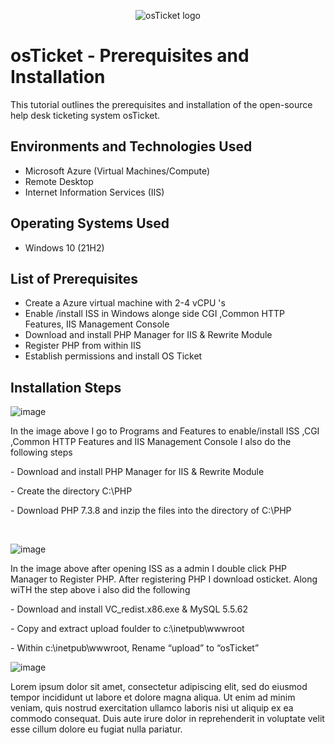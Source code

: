 <p align="center">
<img src="https://i.imgur.com/Clzj7Xs.png" alt="osTicket logo"/>
</p>

<h1>osTicket - Prerequisites and Installation</h1>
This tutorial outlines the prerequisites and installation of the open-source help desk ticketing system osTicket.<br />



<h2>Environments and Technologies Used</h2>

- Microsoft Azure (Virtual Machines/Compute)
- Remote Desktop
- Internet Information Services (IIS)

<h2>Operating Systems Used </h2>

- Windows 10</b> (21H2)

<h2>List of Prerequisites</h2>

- Create a Azure virtual machine with 2-4 vCPU 's
- Enable /install ISS in Windows alonge side CGI ,Common HTTP Features,  IIS Management Console
- Download and install  PHP Manager for IIS & Rewrite Module 
- Register PHP from within IIS
- Establish permissions and install OS Ticket

<h2>Installation Steps</h2>

![image](https://github.com/MrJJohnson20/osticket-prereqs/assets/127172324/91efdd9d-4cac-4088-a23d-916dcc117f31)

</p>
<p>
In the image above I go to Programs and Features to enable/install ISS ,CGI ,Common HTTP Features and IIS Management Console
  I also do the following steps 
</p>
</p> - Download and install PHP Manager for IIS & Rewrite Module 
</p> - Create the directory C:\PHP
</p> - Download PHP 7.3.8 and inzip the files into the directory of C:\PHP
</p> 
</p> 


<br />

![image](https://github.com/MrJJohnson20/osticket-prereqs/assets/127172324/51b4524f-2671-4751-98eb-51ec21ff1e94)

</p>
<p>
 In the image above after opening ISS as a admin I double click PHP Manager to Register PHP. After registering PHP 
  I  download osticket. Along wiTH the step above i also did the following
</p>   - Download and install VC_redist.x86.exe &  MySQL 5.5.62
</p>   - Copy and extract  upload foulder to c:\inetpub\wwwroot
</p>   - Within c:\inetpub\wwwroot, Rename “upload” to “osTicket”
<br />
</p>
</p>


![image](https://github.com/MrJJohnson20/osticket-prereqs/assets/127172324/1446b69d-c870-49d0-aca7-74e8f168282b)


</p>
<p>
Lorem ipsum dolor sit amet, consectetur adipiscing elit, sed do eiusmod tempor incididunt ut labore et dolore magna aliqua. Ut enim ad minim veniam, quis nostrud exercitation ullamco laboris nisi ut aliquip ex ea commodo consequat. Duis aute irure dolor in reprehenderit in voluptate velit esse cillum dolore eu fugiat nulla pariatur.
</p>
<br />
